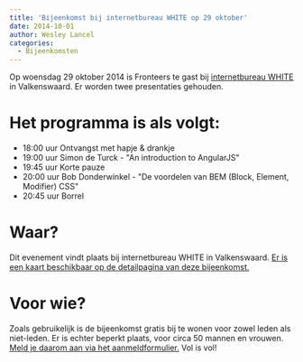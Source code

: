 ```yaml
---
title: 'Bijeenkomst bij internetbureau WHITE op 29 oktober'
date: 2014-10-01
author: Wesley Lancel
categories:
  - Bijeenkomsten
---
```


Op woensdag 29 oktober 2014 is Fronteers te gast bij [internetbureau WHITE](http://www.white.nl) in Valkenswaard. Er worden twee presentaties gehouden.

# Het programma is als volgt:

- 18:00 uur Ontvangst met hapje & drankje
- 19:00 uur Simon de Turck - "An introduction to AngularJS"
- 19:45 uur Korte pauze
- 20:00 uur Bob Donderwinkel - "De voordelen van BEM (Block, Element, Modifier) CSS"
- 20:45 uur Borrel

# Waar?

Dit evenement vindt plaats bij internetbureau WHITE in Valkenswaard. [Er is een kaart beschikbaar op de detailpagina van deze bijeenkomst.](/bijeenkomsten/2014/white)

# Voor wie?

Zoals gebruikelijk is de bijeenkomst gratis bij te wonen voor zowel leden als niet-leden. Er is echter beperkt plaats, voor circa 50 mannen en vrouwen. [Meld je daarom aan via het aanmeldformulier.](/bijeenkomsten/2014/white#formulier-1) Vol is vol!
